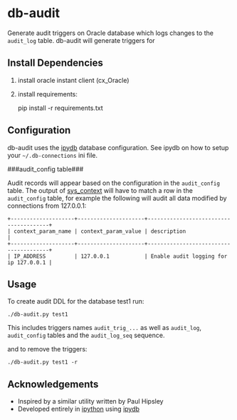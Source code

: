 db-audit
========

Generate audit triggers on Oracle database which logs changes to the `audit_log` table.
db-audit will generate triggers for 


Install Dependencies
--------------------

1. install oracle instant client (cx_Oracle)
2. install requirements:

    pip install -r requirements.txt

Configuration
-------------

db-audit uses the [ipydb](https://github.com/jaysw/ipydb) database configuration.  See ipydb on
how to setup your `~/.db-connections` ini file.

###audit_config table###

Audit records will appear based on the configuration in the `audit_config` table.  The output of
[sys_context](http://docs.oracle.com/cd/B19306_01/server.102/b14200/functions165.htm) will have to
match a row in the `audit_config` table, for example the following will audit all data modified by
connections from 127.0.0.1:

    +--------------------+---------------------+---------------------------------------+
    | context_param_name | context_param_value | description                           |
    +--------------------+---------------------+---------------------------------------+
    | IP_ADDRESS         | 127.0.0.1           | Enable audit logging for ip 127.0.0.1 |

Usage
-----

To create audit DDL for the database test1 run:

    ./db-audit.py test1

This includes triggers names `audit_trig_...` as well as `audit_log`, `audit_config` tables and the
`audit_log_seq` sequence.

and to remove the triggers:

    ./db-audit.py test1 -r

Acknowledgements
----------------

 * Inspired by a similar utility written by Paul Hipsley
 * Developed entirely in [ipython](http://ipython.org) using [ipydb](https://github.com/jaysw/ipydb)
